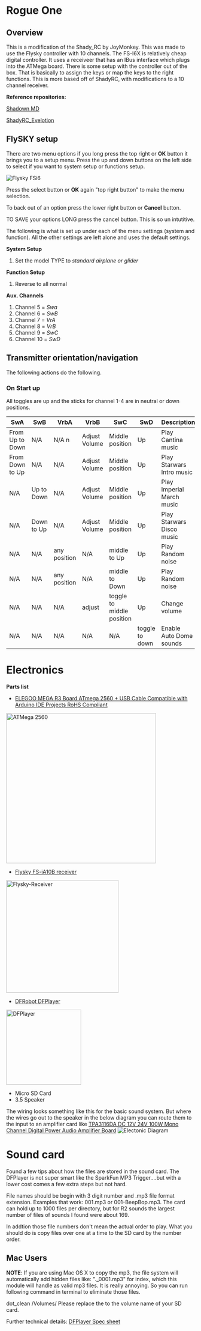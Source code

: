 # Rogue One 

## Overview 
This is a modification of the Shady_RC by JoyMonkey. This was made to use the Flysky controller with 10 channels. The FS-I6X is relatively cheap digital controller. It uses a receiveer that has an IBus interface which plugs into the ATMega board. There is some setup with the controller out of the box. That is basically to assign the keys or map the keys to the right functions. This is more based off of ShadyRC, with modifications to a 10 channel receiver. 

**Reference repositories:** 

[Shadown MD](https://www.printed-droid.com/kb/shadow-md-droid-control-system/)

[ShadyRC_Evelotion](https://github.com/joymonkey/dEvolution/blob/master/sketches/ShadyRC_Evolution/ShadyRC_Evolution.ino)

## FlySKY setup
There are two menu options if you long press the top right or **OK** button it brings you to a setup menu. Press the up and down buttons on the left side to select if you want to system setup or functions setup.

![Flysky FSi6](images/FS-i6X.png)

Press the select button or **OK** again "top right button" to make the menu selection.

To back out of an option press the lower right button or **Cancel** button. 

TO SAVE your options LONG press the cancel button. This is so un intutitive. 

The following is what is set up under each of the menu settings (system and function). All the other settings are left alone and uses the default settings.

**System Setup** 
1. Set the model TYPE to *standard airplane or glider*

**Function Setup**
1. Reverse to all normal

**Aux. Channels**
1. Channel 5 = *Swa*
2. Channel 6 = *SwB*
3. Channel 7 = *VrA*
4. Channel 8 = *VrB*
5. Channel 9 = *SwC*
6. Channel 10 = *SwD*

## Transmitter orientation/navigation

The following actions do the following. 

### On Start up
All toggles are up and the sticks for channel 1-4 are in neutral or down positions.

| SwA | SwB | VrbA | VrbB | SwC | SwD | Description |
| ----|-----|------|------|-----|-----|-------------|
| From Up to Down| N/A   | N/A n | Adjust Volume | Middle position | Up | Play Cantina music|
| From Down to Up| N/A   | N/A  | Adjust Volume | Middle position | Up | Play Starwars Intro music|
| N/A | Up to Down  | N/A | Adjust Volume | Middle position | Up | Play Imperial March music|
| N/A | Down to Up  | N/A | Adjust Volume | Middle position | Up | Play Starwars Disco music|
| N/A | N/A   | any position | N/A | middle to Up | Up | Play Random noise|
| N/A | N/A   | any position | N/A | middle to Down | Up | Play Random noise|
| N/A | N/A   | N/A | adjust | toggle to middle position | Up | Change volume|
| N/A | N/A   | N/A | N/A | N/A | toggle to down | Enable Auto Dome sounds|

# Electronics

**Parts list**
- [ELEGOO MEGA R3 Board ATmega 2560 + USB Cable Compatible with Arduino IDE Projects RoHS Compliant](https://www.amazon.com/ELEGOO-ATmega2560-ATMEGA16U2-Projects-Compliant/dp/B01H4ZLZLQ?source=ps-sl-shoppingads-lpcontext&ref_=fplfs&psc=1&smid=A2WWHQ25ENKVJ1)
<img src="images/elegoo-board.jpg" alt="ATMega 2560" width="400"/>  

- [Flysky FS-iA10B receiver](https://hobbymatehobby.com/products/flysky-fs-ia10b-10ch-receiver-for-transmitter-fs-i10-fs-i6s-th9x-for-fpv-drone-rc-helicopter-telemetry-receiver-w-ppm-sbus?currency=USD&variant=32274066309169&gclid=CjwKCAjw4JWZBhApEiwAtJUN0KOPYcFzvfXK9iQGjkgz_hnRVqH_rOxxC0v8As5NhFmXVAHhFa9pgRoCuk4QAvD_BwE)
<img src="images/flysky-ia10b-receiver.jpg" alt="Flysky-Receiver" width="300"/>  

- [DFRobot DFPlayer](https://www.digikey.com/en/products/detail/dfrobot/DFR0299/6588463?utm_adgroup=TANE%20ALARM%20PRODUCTS&utm_source=google&utm_medium=cpc&utm_campaign=Shopping_DK%2BSupplier_Tier%202%20-%20Block%202&utm_term=&utm_content=TANE%20ALARM%20PRODUCTS&gclid=CjwKCAjw4JWZBhApEiwAtJUN0EJeeAKlE_UHkRag86wsOOUmCqrXYDFXIqQU01XdTdXRZyFKTjDDXhoCWKMQAvD_BwE)
<img src="images/dfplayer.jpg" alt="DFPlayer" width="200"/>  

- Micro SD Card 
- 3.5 Speaker

The wiring looks something like this for the basic sound system. But where the wires go out to the speaker in the below diagram you can route them to the input to an amplifier card like [TPA3116DA DC 12V 24V 100W Mono Channel Digital Power Audio Amplifier Board](https://smile.amazon.com/XH-M542-TPA3116DA-Amplifier-TPA3116D2-Capacity/dp/B07Z461JZX/ref=sr_1_6?crid=938EG4JLHB1L&keywords=TPA3116DA+DC+12V+24V+100W+Mono+Channel+Digital+Power+Audio+Amplifier+Board+TPA3116D2+Large&qid=1663602785&s=industrial&sprefix=tpa3116da+dc+12v+24v+100w+mono+channel+digital+power+audio+amplifier+board+tpa3116d2+large%2Cindustrial%2C167&sr=1-6)
![Electonic Diagram](images/WiredDiagram.png)


# Sound card
Found a few tips about how the files are stored in the sound card. The DFPlayer is not super smart like the SparkFun MP3 Trigger....but with a lower cost comes a few extra steps but not hard.

File names should be begin with 3 digit number and .mp3 file format extension. Examples that work: 001.mp3 or 001-BeepBop.mp3. The card can hold up to 1000 files per directory, but for R2 sounds the largest number of files of sounds I found were about 169. 

In addtion those file numbers don't mean the actual order to play. What you should do is copy files over one at a time to the SD card by the number order. 

## Mac Users
**NOTE**: If you are using Mac OS X to copy the mp3, the file system will automatically add hidden files like: "._0001.mp3" for index, which this module will handle as valid mp3 files. It is really annoying. So you can run following command in terminal to eliminate those files.

dot_clean /Volumes/<SDVolumeName>
Please replace the to the volume name of your SD card.

Further technical details: 
[DFPlayer Spec sheet](https://wiki.dfrobot.com/DFPlayer_Mini_SKU_DFR0299)


